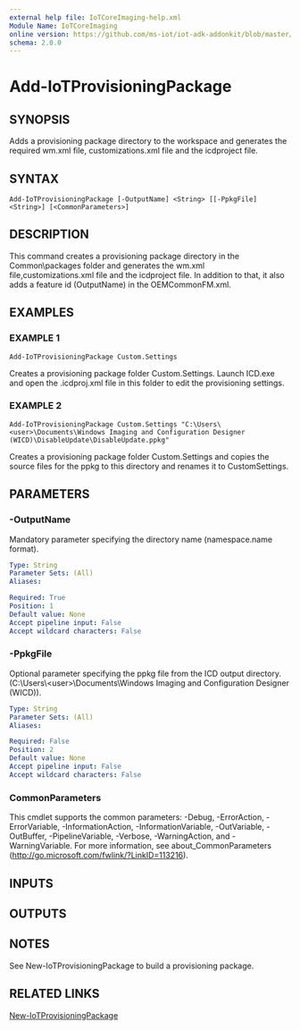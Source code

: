 ```yaml
---
external help file: IoTCoreImaging-help.xml
Module Name: IoTCoreImaging
online version: https://github.com/ms-iot/iot-adk-addonkit/blob/master/Tools/IoTCoreImaging/Docs/Add-IoTProvisioningPackage.md
schema: 2.0.0
---
```


# Add-IoTProvisioningPackage

## SYNOPSIS
Adds a provisioning package directory to the workspace and generates the required wm.xml file, customizations.xml file and the icdproject file.

## SYNTAX

```
Add-IoTProvisioningPackage [-OutputName] <String> [[-PpkgFile] <String>] [<CommonParameters>]
```

## DESCRIPTION
This command creates a provisioning package directory in the Common\packages folder and generates the wm.xml file,customizations.xml file and the icdproject file.
In addition to that, it also adds a feature id (OutputName) in the OEMCommonFM.xml.

## EXAMPLES

### EXAMPLE 1
```
Add-IoTProvisioningPackage Custom.Settings
```

Creates a provisioning package folder Custom.Settings.
Launch ICD.exe and open the .icdproj.xml file in this folder to edit the provisioning settings.

### EXAMPLE 2
```
Add-IoTProvisioningPackage Custom.Settings "C:\Users\<user>\Documents\Windows Imaging and Configuration Designer (WICD)\DisableUpdate\DisableUpdate.ppkg"
```

Creates a provisioning package folder Custom.Settings and copies the source files for the ppkg to this directory and renames it to CustomSettings.

## PARAMETERS

### -OutputName
Mandatory parameter specifying the directory name (namespace.name format).

```yaml
Type: String
Parameter Sets: (All)
Aliases:

Required: True
Position: 1
Default value: None
Accept pipeline input: False
Accept wildcard characters: False
```

### -PpkgFile
Optional parameter specifying the ppkg file from the ICD output directory.(C:\Users\\\<user\>\Documents\Windows Imaging and Configuration Designer (WICD)).

```yaml
Type: String
Parameter Sets: (All)
Aliases:

Required: False
Position: 2
Default value: None
Accept pipeline input: False
Accept wildcard characters: False
```

### CommonParameters
This cmdlet supports the common parameters: -Debug, -ErrorAction, -ErrorVariable, -InformationAction, -InformationVariable, -OutVariable, -OutBuffer, -PipelineVariable, -Verbose, -WarningAction, and -WarningVariable.
For more information, see about_CommonParameters (http://go.microsoft.com/fwlink/?LinkID=113216).

## INPUTS

## OUTPUTS

## NOTES
See New-IoTProvisioningPackage to build a provisioning package.

## RELATED LINKS

[New-IoTProvisioningPackage](New-IoTProvisioningPackage.md)

